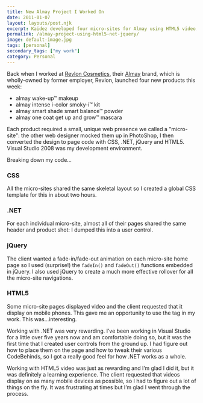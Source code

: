 ```yaml
---
title: New Almay Project I Worked On
date: 2011-01-07
layout: layouts/post.njk
excerpt: Kaidez developed four micro-sites for Almay using HTML5 video, jQuery, .NET and CSS
permalink: /almay-project-using-html5-net-jquery/
image: default-image.jpg
tags: [personal]
secondary_tags: ["my work"]
category: Personal
---
```

Back when I worked at [Revlon Cosmetics][2], their [Almay][1] brand, which is wholly-owned by former employer, Revlon, launched four new products this week:

 [1]: http://almay.com/
 [2]: http://revlon.com/

*   almay wake-up™ makeup
*   almay intense i-color smoky-i™ kit
*   almay smart shade smart balance™ powder
*   almay one coat get up and grow™ mascara

Each product required a small, unique web presence we called a "micro-site": the other web designer mocked them up in PhotoShop, I then converted the design to page code with CSS, .NET, jQuery and HTML5. Visual Studio 2008 was my development environment.

Breaking down my code…

### CSS

All the micro-sites shared the same skeletal layout so I created a global CSS template for this in about two hours.

### .NET

For each individual micro-site, almost all of their pages shared the same header and product shot: I dumped this into a user control.

### jQuery

The client wanted a fade-in/fade-out animation on each micro-site home page so I used (surprise!) the `fadeIn()` and `fadeOut()` functions embedded in jQuery. I also used jQuery to create a much more effective rollover for all the micro-site navigations.

### HTML5

Some micro-site pages displayed video and the client requested that it display on mobile phones. This gave me an opportunity to use the  tag in my work. This was…interesting.

Working with .NET was very rewarding. I’ve been working in Visual Studio for a little over five years now and am comfortable doing so, but it was the first time that I created user controls from the ground up. I had figure out how to place them on the page and how to tweak their various CodeBehinds, so I got a really good feel for how .NET works as a whole.

Working with HTML5 video was just as rewarding and I’m glad I did it, but it was definitely a learning experience. The client requested that videos display on as many mobile devices as possible, so I had to figure out a lot of things on the fly. It was frustrating at times but I’m glad I went through the process.

<script type="application/ld+json">
{
    "@context": "https://schema.org",
    "@type": "TechArticle",
    "headline": "New Almay Project I Worked On",
    "description": "Kai Gittens developed four micro-sites for Almay using HTML5 video, jQuery, .NET and CSS",
    "author": {
        "@type": "Person",
        "name": "Kai Gittens",
        "url": "http://kaidez.com/"
    },
    "datePublished": "2011-01-07",
    "dateModified": "2025-08-26",
    "programmingLanguage": "JavaScript",
    "dependencies": "HTML5"
}
</script>
